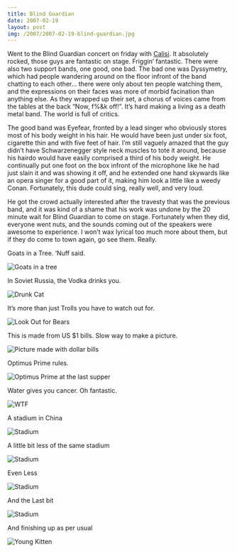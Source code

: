 ```yaml
---
title: Blind Guardian
date: 2007-02-19
layout: post
img: /2007/2007-02-19-blind-guardian.jpg
---
```

Went to the Blind Guardian concert on friday with <a href="http://Calisi.livejournal.com/">Calisi</a>. It absolutely rocked, those guys are fantastic on stage. Friggin’ fantastic. There were also two support bands, one good, one bad. The bad one was Dyssymetry, which had people wandering around on the floor infront of the band chatting to each other… there were only about ten people watching them, and the expressions on their faces was more of morbid facination than anything else. As they wrapped up their set, a chorus of voices came from the tables at the back “Now, f%&k off!”. It’s hard making a living as a death metal band. The world is full of critics.

The good band was Eyefear, fronted by a lead singer who obviously stores most of his body weight in his hair. He would have been just under six foot, cigarette thin and with five feet of hair. I’m still vaguely amazed that the guy didn’t have Schwarzenegger style neck muscles to tote it around, because his hairdo would have easily comprised a third of his body weight. He continually put one foot on the box infront of the microphone like he had just slain it and was showing it off, and he extended one hand skywards like an opera singer for a good part of it, making him look a little like a weedy Conan. Fortunately, this dude could sing, really well, and very loud.

He got the crowd actually interested after the travesty that was the previous band, and it was kind of a shame that his work was undone by the 20 minute wait for Blind Guardian to come on stage. Fortunately when they did, everyone went nuts, and the sounds coming out of the speakers were awesome to experience. I won’t wax lyrical too much more about them, but if they do come to town again, go see them. Really.

Goats in a Tree. ‘Nuff said.

![Goats in a tree]({{site.baseurl}}/assets/img/2007/2007-02-19-goatsinatree.jpg)

In Soviet Russia, the Vodka drinks you.

![Drunk Cat]({{site.baseurl}}/assets/img/2007/2007-02-19-drunkcat.jpg)

It’s more than just Trolls you have to watch out for.

![Look Out for Bears]({{site.baseurl}}/assets/img/2007/2007-02-19-look-out-for-bears.jpg)

This is made from US $1 bills. Slow way to make a picture.

![Picture made with dollar bills]({{site.baseurl}}/assets/img/2007/2007-02-19-us-dollar-bills.jpg)

Optimus Prime rules.

![Optimus Prime at the last supper]({{site.baseurl}}/assets/img/2007/2007-02-19-optimus-rules.jpg)

Water gives you cancer. Oh fantastic.

![WTF]({{site.baseurl}}/assets/img/2007/2007-02-19-wtf.png)

A stadium in China

![Stadium]({{site.baseurl}}/assets/img/2007/2007-02-19-stadium-1.jpg)

A little bit less of the same stadium

![Stadium]({{site.baseurl}}/assets/img/2007/2007-02-19-stadium-2.jpg)

Even Less

![Stadium]({{site.baseurl}}/assets/img/2007/2007-02-19-stadium-3.jpg)

And the Last bit

![Stadium]({{site.baseurl}}/assets/img/2007/2007-02-19-stadium-4.jpg)

And finishing up as per usual

![Young Kitten]({{site.baseurl}}/assets/img/2007/2007-02-19-young-kitten.jpg)
